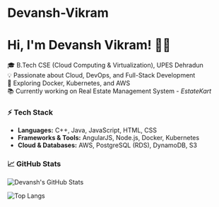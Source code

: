 # Devansh-Vikram
# Hi, I'm Devansh Vikram! 👨‍💻  
🎓 B.Tech CSE (Cloud Computing & Virtualization), UPES Dehradun  
💡 Passionate about Cloud, DevOps, and Full-Stack Development  
🚀 Exploring Docker, Kubernetes, and AWS  
📚 Currently working on Real Estate Management System - *EstateKart*  
### ⚡ Tech Stack
- **Languages:** C++, Java, JavaScript, HTML, CSS  
- **Frameworks & Tools:** AngularJS, Node.js, Docker, Kubernetes  
- **Cloud & Databases:** AWS, PostgreSQL (RDS), DynamoDB, S3  
### 📈 GitHub Stats
![Devansh's GitHub Stats](https://github-readme-stats.vercel.app/api?username=DevanshVikram&show_icons=true&theme=radical)

![Top Langs](https://github-readme-stats.vercel.app/api/top-langs/?username=DevanshVikram&layout=compact&theme=radical)
